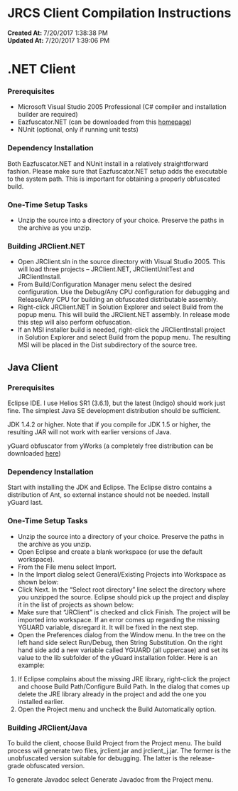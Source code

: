 # JRCS Client Compilation Instructions


**Created At:** 7/20/2017 1:38:38 PM  
**Updated At:** 7/20/2017 1:39:06 PM  


# .NET Client

### Prerequisites

- Microsoft Visual Studio 2005 Professional (C# compiler and installation builder are required)
- Eazfuscator.NET (can be downloaded from this [homepage](http://www.foss.kharkov.ua/g1/projects/eazfuscator/dotnet/Default.aspx))
- NUnit (optional, only if running unit tests)


### Dependency Installation

Both Eazfuscator.NET and NUnit install in a relatively straightforward fashion. Please make sure that Eazfuscator.NET setup adds the executable to the system path. This is important for obtaining a properly obfuscated build.

### One-Time Setup Tasks

- Unzip the source into a directory of your choice. Preserve the paths in the archive as you unzip.


### Building JRClient.NET

- Open JRClient.sln in the source directory with Visual Studio 2005. This will load three projects – JRClient.NET, JRClientUnitTest and JRClientInstall.
- From Build/Configuration Manager menu select the desired configuration. Use the Debug/Any CPU configuration for debugging and Release/Any CPU for building an obfuscated distributable assembly.
- Right-click JRClient.NET in Solution Explorer and select Build from the popup menu. This will build the JRClient.NET assembly. In release mode this step will also perform obfuscation.
- If an MSI installer build is needed, right-click the JRClientInstall project in Solution Explorer and select Build from the popup menu. The resulting MSI will be placed in the Dist subdirectory of the source tree.


## Java Client

### Prerequisites

Eclipse IDE. I use Helios SR1 (3.6.1), but the latest (Indigo) should work just fine. The simplest Java SE development distribution should be sufficient.

JDK 1.4.2 or higher. Note that if you compile for JDK 1.5 or higher, the resulting JAR will not work with earlier versions of Java.

yGuard obfuscator from yWorks (a completely free distribution can be downloaded [here](http://www.yworks.com/en/products_yguard_about.html))

### Dependency Installation

Start with installing the JDK and Eclipse. The Eclipse distro contains a distribution of Ant, so external instance should not be needed. Install yGuard last.

### One-Time Setup Tasks

- Unzip the source into a directory of your choice. Preserve the paths in the archive as you unzip.
- Open Eclipse and create a blank workspace (or use the default workspace).
- From the File menu select Import.
- In the Import dialog select General/Existing Projects into Workspace as shown below:
- Click Next. In the “Select root directory” line select the directory where you unzipped the source. Eclipse should pick up the project and display it in the list of projects as shown below:
- Make sure that “JRClient” is checked and click Finish. The project will be imported into workspace. If an error comes up regarding the missing YGUARD variable, disregard it. It will be fixed in the next step.
- Open the Preferences dialog from the Window menu. In the tree on the left hand side select Run/Debug, then String Substitution. On the right hand side add a new variable called YGUARD (all uppercase) and set its value to the lib subfolder of the yGuard installation folder. Here is an example:


1. If Eclipse complains about the missing JRE library, right-click the project and choose Build Path/Configure Build Path. In the dialog that comes up delete the JRE library already in the project and add the one you installed earlier.
2. Open the Project menu and uncheck the Build Automatically option.


### Building JRClient/Java

To build the client, choose Build Project from the Project menu. The build process will generate two files, jrclient.jar and jrclient\_j.jar. The former is the unobfuscated version suitable for debugging. The latter is the release-grade obfuscated version.

To generate Javadoc select Generate Javadoc from the Project menu.
